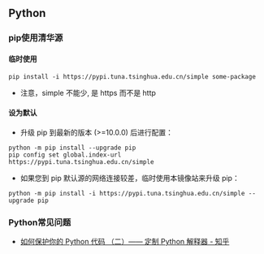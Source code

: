 ## Python

### pip使用清华源
#### 临时使用
``` shell
pip install -i https://pypi.tuna.tsinghua.edu.cn/simple some-package
```
* 注意，simple 不能少, 是 https 而不是 http

#### 设为默认
* 升级 pip 到最新的版本 (>=10.0.0) 后进行配置：

``` shell
python -m pip install --upgrade pip
pip config set global.index-url https://pypi.tuna.tsinghua.edu.cn/simple
```

* 如果您到 pip 默认源的网络连接较差，临时使用本镜像站来升级 pip：

``` shell
python -m pip install -i https://pypi.tuna.tsinghua.edu.cn/simple --upgrade pip
```

### Python常见问题
* [如何保护你的 Python 代码 （二）—— 定制 Python 解释器 - 知乎](https://zhuanlan.zhihu.com/p/54297880)